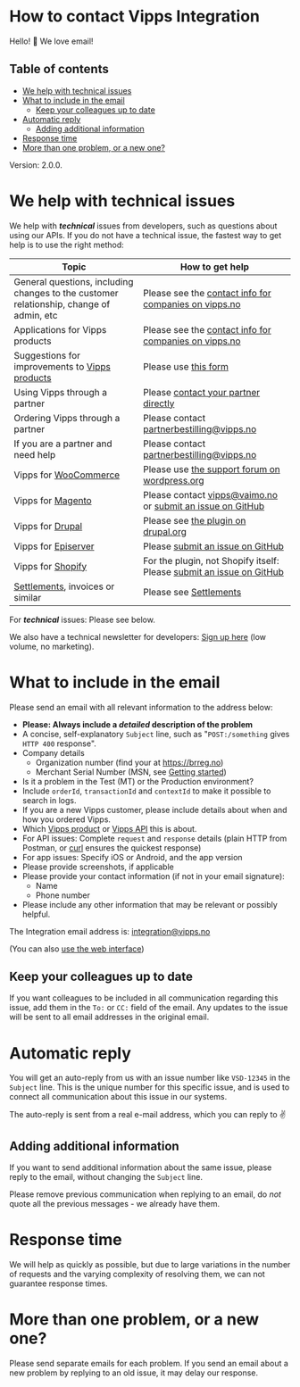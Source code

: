 # How to contact Vipps Integration

Hello! 👋 We love email!

## Table of contents

- [We help with technical issues](#we-help-with-technical-issues)
- [What to include in the email](#what-to-include-in-the-email)
  * [Keep your colleagues up to date](#keep-your-colleagues-up-to-date)
- [Automatic reply](#automatic-reply)
  * [Adding additional information](#adding-additional-information)
- [Response time](#response-time)
- [More than one problem, or a new one?](#more-than-one-problem--or-a-new-one-)

Version: 2.0.0.

# We help with technical issues

We help with _**technical**_ issues from developers, such as questions about using our APIs.
If you do not have a technical issue, the fastest way to get help is to use the right method:

| Topic               | How to get help |
| ------------------- | --------------- |
| General questions, including changes to the customer relationship, change of admin, etc   | Please see the [contact info for companies on vipps.no](https://www.vipps.no/kontakt-oss/bedrift/) |
| Applications for Vipps products | Please see the [contact info for companies on vipps.no](https://www.vipps.no/kontakt-oss/bedrift/) |
| Suggestions for improvements to [Vipps products](https://www.vipps.no/produkter-og-tjenester/bedrift/) | Please use [this form](https://www.vipps.no/kontakt-oss/bedrift/) |
| Using Vipps through a partner | Please [contact your partner directly](https://www.vipps.no/produkter-og-tjenester/bedrift/ta-betalt-paa-nett/ta-betalt-paa-nett/#kom-i-gang-med-vipps-pa-nett-category-3) |
| Ordering Vipps through a partner | Please contact partnerbestilling@vipps.no |
| If you are a partner and need help | Please contact partnerbestilling@vipps.no  |
| Vipps for [WooCommerce](https://www.vipps.no/produkter-og-tjenester/bedrift/ta-betalt-paa-nett/ta-betalt-paa-nett/woocommerce/) | Please use [the support forum on wordpress.org](https://wordpress.org/support/plugin/woo-vipps/) |
| Vipps for [Magento](https://www.vipps.no/produkter-og-tjenester/bedrift/ta-betalt-paa-nett/ta-betalt-paa-nett/magento/) | Please contact vipps@vaimo.no or [submit an issue on GitHub](https://github.com/vippsas/vipps-magento) |
| Vipps for [Drupal](https://www.drupal.org/project/commerce_vipps) | Please see [the plugin on drupal.org](https://www.drupal.org/project/commerce_vipps) |
| Vipps for [Episerver](https://github.com/vippsas/vipps-episerver) | Please [submit an issue on GitHub](https://github.com/vippsas/vipps-episerver) |
| Vipps for [Shopify](https://www.vipps.no/produkter-og-tjenester/bedrift/ta-betalt-paa-nett/ta-betalt-paa-nett/shopify/) | For the plugin, not Shopify itself: Please [submit an issue on GitHub](https://github.com/vippsas/vipps-shopify) |
| [Settlements](https://github.com/vippsas/vipps-developers/tree/master/settlements), invoices or similar | Please see [Settlements](https://github.com/vippsas/vipps-developers/tree/master/settlements) |

For _**technical**_ issues: Please see below.

We also have a technical newsletter for developers:
[Sign up here](https://cloud.hei.vipps.no/utv) (low volume, no marketing).

# What to include in the email

Please send an email with all relevant information to the address below:

* **Please: Always include a _detailed_ description of the problem**
* A concise, self-explanatory `Subject` line, such as "`POST:/something` gives `HTTP 400` response".
* Company details
  - Organization number (find your at https://brreg.no)
  - Merchant Serial Number (MSN, see [Getting started](vipps-developer-portal-getting-started.md))
* Is it a problem in the Test (MT) or the Production environment?
* Include `orderId`, `transactionId` and `contextId` to make it possible to search in logs.
* If you are a new Vipps customer, please include details about when and how you ordered Vipps.
* Which [Vipps product](https://www.vipps.no/produkter-og-tjenester/bedrift/) or [Vipps API](https://github.com/vippsas) this is about.
* For API issues: Complete `request` and `response` details (plain HTTP from Postman, or [curl](https://curl.haxx.se) ensures the quickest response)
* For app issues: Specify iOS or Android, and the app version
* Please provide screenshots, if applicable
* Please provide your contact information (if not in your email signature):
  - Name
  - Phone number
* Please include any other information that may be relevant or possibly helpful.

The Integration email address is: integration@vipps.no

(You can also [use the web interface](https://vippsas.atlassian.net/servicedesk/customer/portal/2))

## Keep your colleagues up to date

If you want colleagues to be included in all communication regarding this issue,
add them in the `To:` or `CC:` field of the email. Any updates to the issue will be
sent to all email addresses in the original email.

# Automatic reply

You will get an auto-reply from us with an issue number like `VSD-12345` in the `Subject` line.
This is the unique number for this specific issue, and is used to connect all communication
about this issue in our systems.

The auto-reply is sent from a real e-mail address, which you can reply to ✌️

## Adding additional information

If you want to send additional information about the same issue,
please reply to the email, without changing the `Subject` line.

Please remove previous communication when replying to an email, do _not_ quote
all the previous messages - we already have them.

# Response time

We will help as quickly as possible, but due to large variations in the number
of requests and the varying complexity of resolving them, we can not guarantee response times.

# More than one problem, or a new one?

Please send separate emails for each problem. If you send an email about a
new problem by replying to an old issue, it may delay our response.
